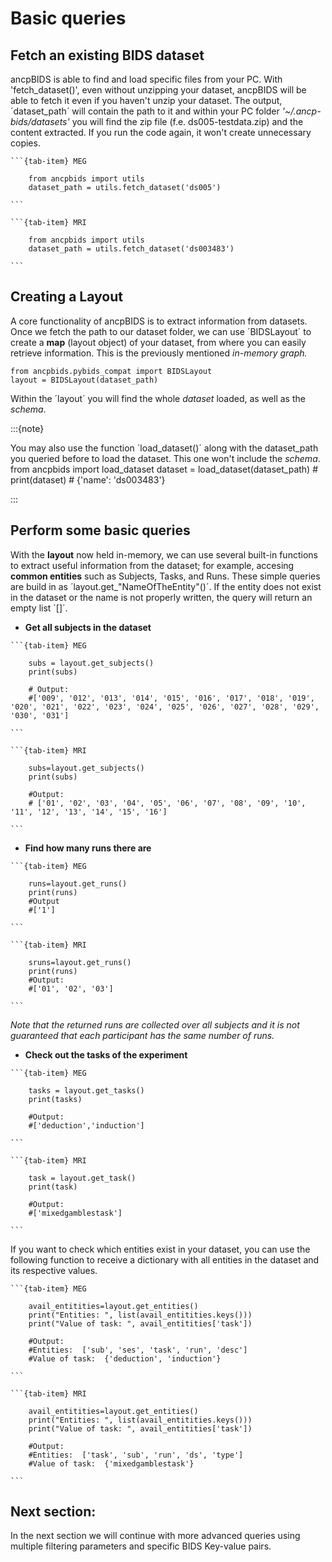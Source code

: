 # Basic queries

## Fetch an existing BIDS dataset

ancpBIDS is able to find and load specific files from your PC. With 'fetch_dataset()', even without unzipping your dataset, ancpBIDS will be able to fetch it even if you haven't unzip your dataset. The output, ´dataset_path´ will contain the path to it and within your PC folder _'~/.ancp-bids/datasets'_ you will find the zip file (f.e. ds005-testdata.zip) and the content extracted. If you run the code again, it won't create unnecessary copies.


````{tab-set}
```{tab-item} MEG

    from ancpbids import utils
    dataset_path = utils.fetch_dataset('ds005')

```

```{tab-item} MRI

    from ancpbids import utils
    dataset_path = utils.fetch_dataset('ds003483')

```
````


## Creating a Layout
A core functionality of ancpBIDS is to extract information from datasets. Once we fetch the path to our dataset folder, we can use ´BIDSLayout´ to create a **map** (layout object) of your dataset, from where you can easily retrieve information. This is the previously mentioned _in-memory graph._

    from ancpbids.pybids_compat import BIDSLayout
    layout = BIDSLayout(dataset_path)

Within the ´layout´ you will find the whole _dataset_ loaded, as well as the _schema_.

    
:::{note} 

You may also use the function ´load_dataset()´ along with the dataset_path you queried before to load the dataset. This one won't include the _schema_.
      from ancpbids import load_dataset
      dataset = load_dataset(dataset_path)
      # print(dataset)
      # {'name': 'ds003483'}
      
:::


## Perform some basic queries
With the **layout** now held in-memory, we can use several built-in functions to extract useful information from the dataset; for example, accesing **common entities** such as Subjects, Tasks, and Runs. These simple queries are build in as ´layout.get_"NameOfTheEntity"()´. If the entity does not exist in the dataset or the name is not properly written, the query will return an empty list ´[]´. 


* **Get all subjects in the dataset**
  
````{tab-set}
```{tab-item} MEG

    subs = layout.get_subjects()
    print(subs)

    # Output: 
    #['009', '012', '013', '014', '015', '016', '017', '018', '019', '020', '021', '022', '023', '024', '025', '026', '027', '028', '029', '030', '031']

```

```{tab-item} MRI

    subs=layout.get_subjects()
    print(subs)

    #Output:
    # ['01', '02', '03', '04', '05', '06', '07', '08', '09', '10', '11', '12', '13', '14', '15', '16']

```
````


* **Find how many runs there are**

  
````{tab-set}
```{tab-item} MEG

    runs=layout.get_runs()
    print(runs)
    #Output
    #['1']

```

```{tab-item} MRI

    sruns=layout.get_runs()
    print(runs)
    #Output:
    #['01', '02', '03']

```
````

_Note that the returned runs are collected over all subjects and it is not guaranteed that each participant has the same number of runs._


* **Check out the tasks of the experiment**

````{tab-set}
```{tab-item} MEG

    tasks = layout.get_tasks()
    print(tasks)

    #Output:
    #['deduction','induction']

```

```{tab-item} MRI

    task = layout.get_task()
    print(task)

    #Output:
    #['mixedgamblestask']

```
````


If you want to check which entities exist in your dataset, you can use the following function to receive a dictionary with all entities in the dataset and its respective values.


````{tab-set}
```{tab-item} MEG

    avail_entitities=layout.get_entities()
    print("Entities: ", list(avail_entitities.keys()))
    print("Value of task: ", avail_entitities['task'])

    #Output:
    #Entities:  ['sub', 'ses', 'task', 'run', 'desc']
    #Value of task:  {'deduction', 'induction'}

```

```{tab-item} MRI

    avail_entitities=layout.get_entities()
    print("Entities: ", list(avail_entitities.keys()))
    print("Value of task: ", avail_entitities['task'])

    #Output:
    #Entities:  ['task', 'sub', 'run', 'ds', 'type']
    #Value of task:  {'mixedgamblestask'}

```
````


## Next section:
In the next section we will continue with more advanced queries using multiple filtering parameters and specific BIDS Key-value pairs.

